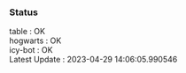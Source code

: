 ### Status


table : OK  
hogwarts : OK  
icy-bot : OK  
Latest Update : 2023-04-29 14:06:05.990546
